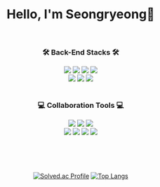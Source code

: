 <div align=center>

 # Hello, I'm Seongryeong👋
 
 <br/>

 ### 🛠️ Back-End Stacks 🛠️
 <img src="https://img.shields.io/badge/Python-3776AB?style=flat-square&logo=Python&logoColor=white"/>
 <img src="https://img.shields.io/badge/Java-007396?style=flat-square&logo=Java&logoColor=white"/>
 <img src="https://img.shields.io/badge/Django-092E20?style=flat-square&logo=Django&logoColor=white"/>
 <img src="https://img.shields.io/badge/Spring Boot-6DB33F?style=flat-square&logo=Spring Boot&logoColor=white"/>
 <br/>
 <img src="https://img.shields.io/badge/MySQL-4479A1?style=flat-square&logo=MySQL&logoColor=white"/>
 <img src="https://img.shields.io/badge/MariaDB-003545?style=flat-square&logo=MariaDB&logoColor=white"/>
 <img src="https://img.shields.io/badge/MongoDB-47A248?style=flat-square&logo=MongoDB&logoColor=white"/>

 <br/>
 <br/>
 
 ### 💻 Collaboration Tools 💻
 <img src="https://img.shields.io/badge/IntelliJ-000000?style=flat-square&logo=IntelliJ IDEA&logoColor=white"/>
 <img src="https://img.shields.io/badge/VSCode-007ACC?style=flat-square&logo=Visual Studio Code&logoColor=white"/>
 <img src="https://img.shields.io/badge/Vim-019733?style=flat-square&logo=Vim&logoColor=white"/>
 <br/>
 <img src="https://img.shields.io/badge/GitHub-181717?style=flat-square&logo=GitHub&logoColor=white"/>
 <img src="https://img.shields.io/badge/GitLab-FC6D26?style=flat-square&logo=GitLab&logoColor=white"/>
 <img src="https://img.shields.io/badge/Jira-0052CC?style=flat-square&logo=Jira Software&logoColor=white"/>
 <img src="https://img.shields.io/badge/Notion-000000?style=flat-square&logo=Notion&logoColor=white"/>

 <br/>
 <br/>
 <br/>
 <br/>
 <br/>

 [![Solved.ac Profile](http://mazassumnida.wtf/api/v2/generate_badge?boj=hmr2406)](https://solved.ac/백준아이디/)
 [![Top Langs](https://github-readme-stats.vercel.app/api/top-langs/?username=r-rryeong&layout=compact)](https://github.com/r-rryeong/github-readme-stats)

</div>

